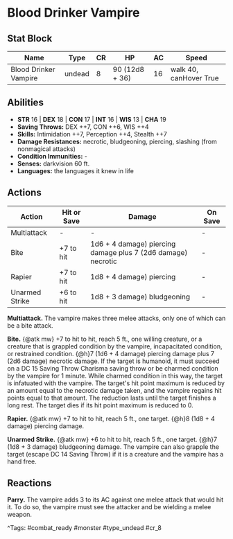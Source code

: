 # Blood Drinker Vampire

## Stat Block

| Name | Type | CR | HP | AC | Speed |
|------|------|----|----|----|-------|
| Blood Drinker Vampire | undead | 8 | 90 (12d8 + 36) | 16 | walk 40, canHover True |

## Abilities

- **STR** 16 | **DEX** 18 | **CON** 17 | **INT** 16 | **WIS** 13 | **CHA** 19
- **Saving Throws:** DEX ++7, CON ++6, WIS ++4  
- **Skills:** Intimidation ++7, Perception ++4, Stealth ++7  
- **Damage Resistances:** necrotic, bludgeoning, piercing, slashing (from nonmagical attacks)  
- **Condition Immunities:** -  
- **Senses:** darkvision 60 ft.  
- **Languages:** the languages it knew in life


## Actions

| Action | Hit or Save | Damage | On Save |
|--------|--------------|--------|----------|
| Multiattack | - | - | - |
| Bite | +7 to hit | 1d6 + 4 damage) piercing damage plus 7 (2d6 damage) necrotic | - |
| Rapier | +7 to hit | 1d8 + 4 damage) piercing | - |
| Unarmed Strike | +6 to hit | 1d8 + 3 damage) bludgeoning | - |

**Multiattack.** The vampire makes three melee attacks, only one of which can be a bite attack.

**Bite.** {@atk mw} +7 to hit to hit, reach 5 ft., one willing creature, or a creature that is grappled condition by the vampire, incapacitated condition, or restrained condition. {@h}7 (1d6 + 4 damage) piercing damage plus 7 (2d6 damage) necrotic damage. If the target is humanoid, it must succeed on a DC 15 Saving Throw Charisma saving throw or be charmed condition by the vampire for 1 minute. While charmed condition in this way, the target is infatuated with the vampire. The target's hit point maximum is reduced by an amount equal to the necrotic damage taken, and the vampire regains hit points equal to that amount. The reduction lasts until the target finishes a long rest. The target dies if its hit point maximum is reduced to 0.

**Rapier.** {@atk mw} +7 to hit to hit, reach 5 ft., one target. {@h}8 (1d8 + 4 damage) piercing damage.

**Unarmed Strike.** {@atk mw} +6 to hit to hit, reach 5 ft., one target. {@h}7 (1d8 + 3 damage) bludgeoning damage. The vampire can also grapple the target (escape DC 14 Saving Throw) if it is a creature and the vampire has a hand free.

## Reactions

**Parry.** The vampire adds 3 to its AC against one melee attack that would hit it. To do so, the vampire must see the attacker and be wielding a melee weapon.



^Tags: #combat_ready #monster #type_undead #cr_8